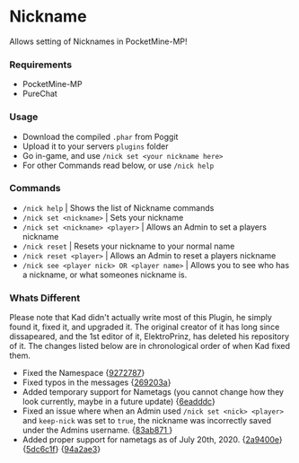 # Nickname
Allows setting of Nicknames in PocketMine-MP!

### Requirements
- PocketMine-MP
- PureChat

### Usage
- Download the compiled `.phar` from Poggit
- Upload it to your servers `plugins` folder
- Go in-game, and use `/nick set <your nickname here>`
- For other Commands read below, or use `/nick help`

### Commands
- `/nick help` | Shows the list of Nickname commands 
- `/nick set <nickname>` | Sets your nickname 
- `/nick set <nickname> <player>` | Allows an Admin to set a players nickname
- `/nick reset` | Resets your nickname to your normal name
- `/nick reset <player>` | Allows an Admin to reset a players nickname
- `/nick see <player nick> OR <player name>` | Allows you to see who has a nickname, or what someones nickname is.

### Whats Different
Please note that Kad didn't actually write most of this Plugin, he simply found it, fixed it, and upgraded it. The original creator of it has long since dissapeared, and the 1st editor of it, ElektroPrinz, has deleted his repository of it. The changes listed below are in chronological order of when Kad fixed them.
 
- Fixed the Namespace {[9272787](https://github.com/KadTheHunter/Nickname/commit/927278741b5dccf4862690ed465aca09a9132f04)}
- Fixed typos in the messages {[269203a](https://github.com/KadTheHunter/Nickname/commit/269203acf25be73c905359c9741d49311af3eec7)}
- Added temporary support for Nametags (you cannot change how they look currently, maybe in a future update) {[6eadddc](https://github.com/KadTheHunter/Nickname/commit/6eadddc250d4e03c990548b82e216de04d5d46a8)}
- Fixed an issue where when an Admin used `/nick set <nick> <player>` and `keep-nick` was set to `true`, the nickname was incorrectly saved under the Admins username. {[83ab871
](https://github.com/KadTheHunter/Nickname/commit/83ab871f0a999cf03eb16b553ecc2271a4449968)}
- Added proper support for nametags as of July 20th, 2020. {[2a9400e](https://github.com/KadTheHunter/Nickname/commit/2a9400e4f5b19a5948ea2ad79696371d2687a7b8)} {[5dc6c1f](https://github.com/KadTheHunter/Nickname/commit/5dc6c1fbcb5aa7626022b42c01d3f3b164e35684)} {[94a2ae3](https://github.com/KadTheHunter/Nickname/commit/94a2ae310a0a0c5f6dbabcafc5ca2af301e0d187)}
